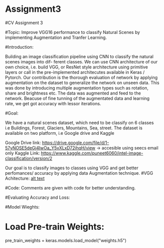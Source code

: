 # Assignment3
#CV Assignment 3

#Topic:
  Improve VGG16 performance to classify Natural Scenes by implementing Augmentation and Tranfer Learning.
  
#Introduction:
  
  Building an image classification pipeline using CNN to classify the natural scenes images into dif-
  ferent classes. We can use CNN architecture of our own choice, i.e. build VGG, or ResNet style
  architecture using primitive layers or call in the pre-implemented architecutes available in Keras /
  Pytorch.
  Our contribution is the thorough evaluation of network by applying augmentation on the dataset to generalize the network on unseen data. This was done by           introducing multiple augmentation types such as rotation, share and brightness etc. The data was augmented and feed to the network. 
  Beacuse of fine tunning of the augmentated data and learning rate, we get got accuracy with lessor iterations.
  
#Goal:
  
   We have a natural scenes dataset, which need to be classify on 6 classes i.e Buildings, Forest, Glaciers, Mountains, Sea, street.
   The dataset is available on two platform, i.e Google drive and Kaggle
 
   Google Drive link: https://drive.google.com/file/d/1-57yNOSE5deGj4IwOa_Y5vXLxD72ihqH/view -> accesible using seecs email only
   Kaggle Link: https://www.kaggle.com/puneet6060/intel-image-classification/version/2
 
   Our goal is to classify images to classes using VGG and get better perfomances/ accuracy by applying data Augmentation technique.
#VGG Achitecture:
[alt text](https://neurohive.io/wp-content/uploads/2018/11/vgg16-neural-network.jpg)

#Code:
Comments are given with code for better understanding.

#Evaluating Accuracy and Loss:

#Model Wieghts:

# Load Pre-train Weights:
pre_train_weights = keras.models.load_model("weights.h5")
